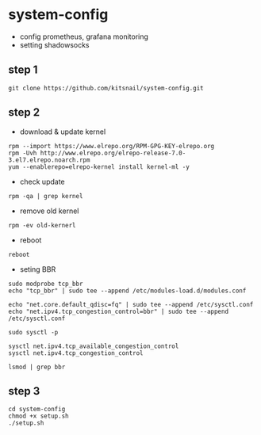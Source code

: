 # system-config

  - config prometheus, grafana monitoring 
  - setting shadowsocks

## step 1

```
git clone https://github.com/kitsnail/system-config.git
```

## step 2

- download & update kernel

```
rpm --import https://www.elrepo.org/RPM-GPG-KEY-elrepo.org
rpm -Uvh http://www.elrepo.org/elrepo-release-7.0-3.el7.elrepo.noarch.rpm
yum --enablerepo=elrepo-kernel install kernel-ml -y
```

- check update 

```
rpm -qa | grep kernel
```

- remove old kernel

```
rpm -ev old-kernerl
```

- reboot

```
reboot
```

- seting BBR

```
sudo modprobe tcp_bbr
echo "tcp_bbr" | sudo tee --append /etc/modules-load.d/modules.conf

echo "net.core.default_qdisc=fq" | sudo tee --append /etc/sysctl.conf
echo "net.ipv4.tcp_congestion_control=bbr" | sudo tee --append /etc/sysctl.conf

sudo sysctl -p

sysctl net.ipv4.tcp_available_congestion_control
sysctl net.ipv4.tcp_congestion_control

lsmod | grep bbr
```

## step 3

```
cd system-config
chmod +x setup.sh
./setup.sh
```
